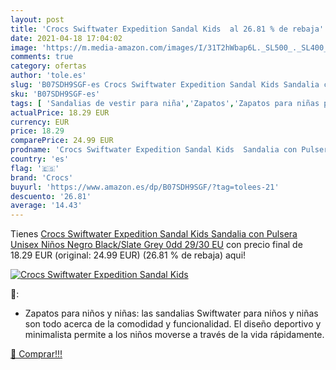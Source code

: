 ```yaml
---
layout: post
title: 'Crocs Swiftwater Expedition Sandal Kids  al 26.81 % de rebaja'
date: 2021-04-18 17:04:02
image: 'https://m.media-amazon.com/images/I/31T2hWbap6L._SL500_._SL400_.jpg'
comments: true
category: ofertas
author: 'tole.es'
slug: 'B07SDH9SGF-es Crocs Swiftwater Expedition Sandal Kids Sandalia con...'
sku: 'B07SDH9SGF-es'
tags: [ 'Sandalias de vestir para niña','Zapatos','Zapatos para niñas pequeñas','Zapatos y complementos','crocs','sandalia', ]
actualPrice: 18.29 EUR
currency: EUR
price: 18.29
comparePrice: 24.99 EUR
prodname: 'Crocs Swiftwater Expedition Sandal Kids  Sandalia con Pulsera Unisex Niños  Negro  Black/Slate Grey 0dd   29/30 EU'
country: 'es'
flag: '🇪🇸'
brand: 'Crocs'
buyurl: 'https://www.amazon.es/dp/B07SDH9SGF/?tag=tolees-21'
descuento: '26.81'
average: '14.43'
---
```


Tienes [Crocs Swiftwater Expedition Sandal Kids  Sandalia con Pulsera Unisex Niños  Negro  Black/Slate Grey 0dd   29/30 EU](https://www.amazon.es/dp/B07SDH9SGF/?tag=tolees-21) con precio final de  18.29 EUR (original: 24.99 EUR) (26.81 %  de rebaja) aqui!

[![Crocs Swiftwater Expedition Sandal Kids ](https://m.media-amazon.com/images/I/31T2hWbap6L._SL500_._SL400_.jpg)](https://www.amazon.es/dp/B07SDH9SGF/?tag=tolees-21)

🔎:

- Zapatos para niños y niñas: las sandalias Swiftwater para niños y niñas son todo acerca de la comodidad y funcionalidad. El diseño deportivo y minimalista permite a los niños moverse a través de la vida rápidamente.

[🛒 Comprar!!!](https://www.amazon.es/dp/B07SDH9SGF/?tag=tolees-21)
